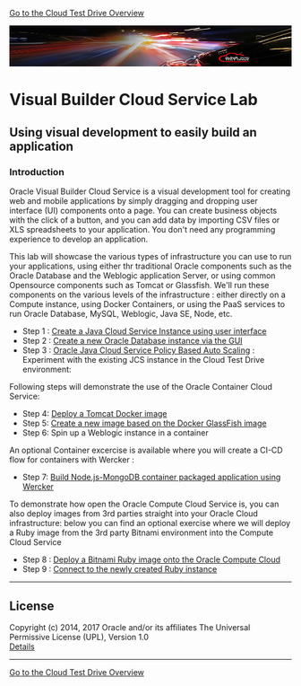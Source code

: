 [Go to the Cloud Test Drive Overview](../../README.md)

![](../../common/images/customer.logo2.png)

# Visual Builder Cloud Service Lab #

## Using visual development to easily build an application

### Introduction ###

Oracle Visual Builder Cloud Service is a visual development tool for creating web and mobile applications by simply dragging and dropping user interface (UI) components onto a page. You can create business objects with the click of a button, and you can add data by importing CSV files or XLS spreadsheets to your application. You don't need any programming experience to develop an application.


This lab will showcase the various types of infrastructure you can use to run your applications, using either thr traditional Oracle components such as the Oracle Database and the Weblogic application Server, or using common Opensource components such as Tomcat or Glassfish.
We'll run these components on the various levels of the infrastructure : either directly on a Compute instance, using Docker Containers, or using the PaaS services to run Oracle Database, MySQL, Weblogic, Java SE, Node, etc.

+ Step 1 : [Create a Java Cloud Service Instance using user interface](jcs-create/README.md)
+ Step 2 : [Create a new Oracle Database instance via the GUI](dbcs-create/README.md)
+ Step 3 : [Oracle Java Cloud Service Policy Based Auto Scaling](jcs-autoscale/README.md) : Experiment with the existing JCS instance in the Cloud Test Drive environment: 

Following steps will demonstrate the use of the Oracle Container Cloud Service:
- Step 4: [Deploy a Tomcat Docker image](container/tomcat_deploy.md)
- Step 5: [Create a new image based on the Docker GlassFish image](container/glassfish_import.md)
- Step 6: Spin up a Weblogic instance in a container

An optional Container excercise is available where you will create a CI-CD flow for containers with Wercker :
- Step 7: [Build Node.js-MongoDB container packaged application using Wercker](container/wercker.md)

To demonstrate how open the Oracle Compute Cloud Service is, you can also deploy images from 3rd parties straight into your Oracle Cloud infrastructure: below you can find an optional exercise where we will deploy a Ruby image from the 3rd party Bitnami environment into the Compute Cloud Service
+ Step 8 : [Deploy a Bitnami Ruby image onto the Oracle Compute Cloud](bitnami/create_account.md)
+ Step 9 : [Connect to the newly created Ruby instance](bitnami/connect.md)

---

## License ##
Copyright (c) 2014, 2017 Oracle and/or its affiliates
The Universal Permissive License (UPL), Version 1.0   
[Details](../common/license.md)

---
[Go to the Cloud Test Drive Overview](../README.md)
